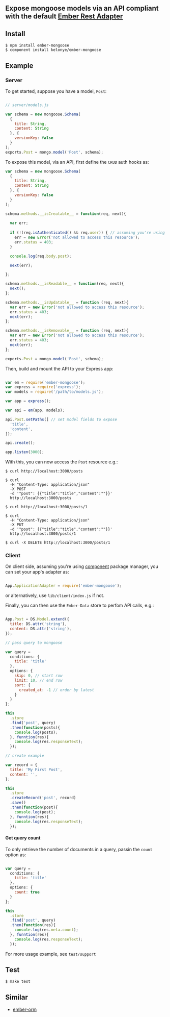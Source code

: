 Expose mongoose models via an API compliant with the default [Ember Rest Adapter](http://emberjs.com/api/data/classes/DS.RESTAdapter.html)
---

Install
---

    $ npm install ember-mongoose
    $ component install kelonye/ember-mongoose

Example
---

### Server
To get started, suppose you have a model, `Post`:

```js

// server/models.js

var schema = new mongoose.Schema(
  {
    title: String,
    content: String
  }, {
    versionKey: false
  }
);
exports.Post = mongo.model('Post', schema);

```

To expose this model, via an API, first define the `CRUD` auth hooks as:

```js
var schema = new mongoose.Schema(
  {
    title: String,
    content: String
  }, {
    versionKey: false
  }
);

schema.methods.__isCreatable__ = function(req, next){
  
  var err;
  
  if (!(req.isAuthenticated() && req.user)) { // assuming you're using passport.js
    err = new Error('not allowed to access this resource');
    err.status = 403;
  }

  console.log(req.body.post);

  next(err);

};

schema.methods.__isReadable__ = function(req, next){
  next();
};

schema.methods.__isUpdatable__ = function (req, next){ 
  var err = new Error('not allowed to access this resource');
  err.status = 403;
  next(err);
};

schema.methods.__isRemovable__ = function (req, next){ 
  var err = new Error('not allowed to access this resource');
  err.status = 403;
  next(err);
};

exports.Post = mongo.model('Post', schema);
```

Then, build and mount the API to your Express app:

```js

var em = require('ember-mongoose');
var express = require('express');
var models = require('/path/to/models.js');

var app = express();

var api = em(app, models);

api.Post.setPaths([ // set model fields to expose
  'title',
  'content',
]);

api.create();

app.listen(3000);

```

With this, you can now access the `Post` resource e.g.:

    $ curl http://localhost:3000/posts
    
    $ curl
      -H "Content-Type: application/json"
      -X POST
      -d '"post": {{"title":"title","content":""}}'
      http://localhost:3000/posts
    
    $ curl http://localhost:3000/posts/1

    $ curl
      -H "Content-Type: application/json"
      -X PUT
      -d '"post": {{"title":"title","content":""}}'
      http://localhost:3000/posts/1

    $ curl -X DELETE http://localhost:3000/posts/1

### Client

On client side, assuming you're using [component](http://github.com/component/component) package manager, you can set your app's adapter as:

```js

App.ApplicationAdapter = require('ember-mongoose');

```

or alternatively, use `lib/client/index.js` if not.


Finally, you can then use the `Ember-Data` store to perfom API calls, e.g.:

```js

App.Post = DS.Model.extend({
  title: DS.attr('string'),
  content: DS.attr('string'),
});

// pass query to mongoose

var query = 
  conditions: {
    title: 'title'
  },
  options: {
    skip: 0, // start row
    limit: 10, // end row
    sort: {
      created_at: -1 // order by latest
    }
  }
};

this
  .store
  .find('post', query)
  .then(function(posts){
    console.log(posts);
  }, funntion(res){
    console.log(res.responseText);
  });

// create example

var record = {
  title: 'My First Post',
  content: '',
};

this
  .store
  .createRecord('post', record)
  .save()
  .then(function(post){
    console.log(post);
  }, funntion(res){
    console.log(res.responseText);
  });

```

#### Get query count

To only retrieve the number of documents in a query, passin the `count` option as:

```js

var query = 
  conditions: {
    title: 'title'
  },
  options: {
    count: true
  }
};

this
  .store
  .find('post', query)
  .then(function(res){
    console.log(res.meta.count);
  }, funntion(res){
    console.log(res.responseText);
  });
```

For more usage example, see `test/support`

Test
---

    $ make test

Similar
---

- [ember-orm](https://github.com/kelonye/ember-orm)

